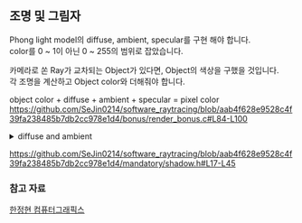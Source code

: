 

## 조명 및 그림자

Phong light model의 diffuse, ambient, specular를 구현 해야 합니다.  
color를 0 ~ 1이 아닌 0 ~ 255의 범위로 잡았습니다.  

카메라로 쏜 Ray가 교차되는 Object가 있다면, Object의 색상을 구했을 것입니다.  
각 조명을 계산하고 Object color와 더해줘야 합니다.  

object color + diffuse + ambient + specular = pixel color
https://github.com/SeJin0214/software_raytracing/blob/aab4f628e9528c4f39fa238485b7db2cc978e1d4/bonus/render_bonus.c#L84-L100
<details><summary>diffuse and ambient</summary>
https://github.com/SeJin0214/software_raytracing/blob/d544078fce1685fb2c4598b6e944ffeddbe124da/bonus/light_bonus.h#L19-L31
https://github.com/SeJin0214/software_raytracing/blob/d544078fce1685fb2c4598b6e944ffeddbe124da/bonus/light_bonus.h#L33-L49
</details>

  
https://github.com/SeJin0214/software_raytracing/blob/aab4f628e9528c4f39fa238485b7db2cc978e1d4/mandatory/shadow.h#L17-L45


### 참고 자료

[한정현 컴퓨터그래픽스](https://www.youtube.com/watch?v=_uIjVpAM9l8&list=PLYEC1V9tJOl03WLDoUEKbiYW_Xt4W6LTl&index=10)





